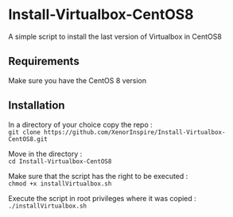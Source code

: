 # Install-Virtualbox-CentOS8
A simple script to install the last version of Virtualbox in CentOS8

## Requirements

Make sure you have the CentOS 8 version

## Installation

In a directory of your choice copy the repo :  
`git clone https://github.com/XenorInspire/Install-Virtualbox-CentOS8.git`  

Move in the directory :  
`cd Install-Virtualbox-CentOS8`

Make sure that the script has the right to be executed :  
`chmod +x installVirtualbox.sh`

Execute the script in root privileges where it was copied :  
`./installVirtualbox.sh`
